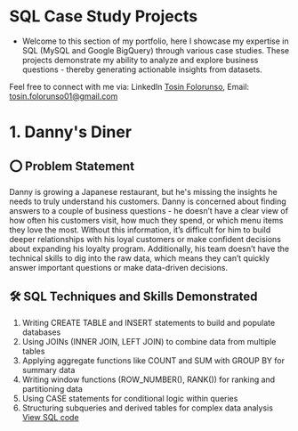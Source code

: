 # SQL Case Study Projects
- Welcome to this section of my portfolio, here I showcase my expertise in SQL (MySQL and Google BigQuery) through various case studies. These projects demonstrate my ability to analyze and explore business questions - thereby generating actionable insights from datasets.

Feel free to connect with me via: LinkedIn [Tosin Folorunso](https://www.linkedin.com/in/tosin-folorunso-b450b2208/), Email: tosin.folorunso01@gmail.com

# 1. Danny's Diner

## ⭕ Problem Statement 
Danny is growing a Japanese restaurant, but he's missing the insights he needs to truly understand his customers. Danny is concerned about finding answers to a couple of business questions - he doesn’t have a clear view of how often his customers visit, how much they spend, or which menu items they love the most. Without this information, it’s difficult for him to build deeper relationships with his loyal customers or make confident decisions about expanding his loyalty program. Additionally, his team doesn’t have the technical skills to dig into the raw data, which means they can’t quickly answer important questions or make data-driven decisions.

## 🛠️ SQL Techniques and Skills Demonstrated 
1. Writing CREATE TABLE and INSERT statements to build and populate databases
2. Using JOINs (INNER JOIN, LEFT JOIN) to combine data from multiple tables
3. Applying aggregate functions like COUNT and SUM with GROUP BY for summary data
4. Writing window functions (ROW_NUMBER(), RANK()) for ranking and partitioning data
5. Using CASE statements for conditional logic within queries
6. Structuring subqueries and derived tables for complex data analysis
[View SQL code](https://github.com/tos-in1/SQL-Projects/blob/master/Dannys_diner.sql)


